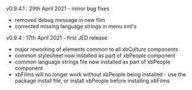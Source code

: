v0.9.4.1 : 29th April 2021 - minor bug fixes 
 - removed debug message in new film
 - corrected missing language strings in menu xml's

v0.9.4 : 17th April 2021 - first JED release
 - major reworking of elements common to all xbCulture components
 - common stylesheet now installed as part of xbPeople component
 - common language strings file now installed as part of xbPeople component
 - xbFilms will no longer work without xbPeople being installed - use the package install file, or install xbPeople before installing xbFilms
